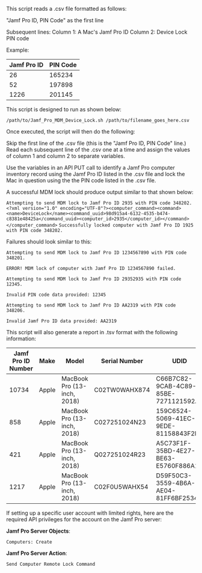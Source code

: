 This script reads a .csv file formatted as follows:

"Jamf Pro ID, PIN Code" as the first line

Subsequent lines:
Column 1: A Mac's Jamf Pro ID
Column 2: Device Lock PIN code

Example:


|Jamf Pro ID|PIN Code|
|-----------|--------|
|26         |165234  |
|52         |197898  |
|1226       |201145  |

This script is designed to run as shown below:

`/path/to/Jamf_Pro_MDM_Device_Lock.sh /path/to/filename_goes_here.csv`

Once executed, the script will then do the following:

Skip the first line of the .csv file (this is the "Jamf Pro ID, PIN Code" line.)
Read each subsequent line of the .csv one at a time and assign the values of column 1
and column 2 to separate variables.

Use the variables in an API PUT call to identify a Jamf Pro computer inventory record
using the Jamf Pro ID listed in the .csv file and lock the Mac in question using the 
the PIN code listed in the .csv file.

A successful MDM lock should produce output similar to that shown below:

``Attempting to send MDM lock to Jamf Pro ID 2935 with PIN code 348202.``
``<?xml version="1.0" encoding="UTF-8"?><computer_command><command><name>DeviceLock</name><command_uuid>98d915a4-6132-4535-b474-c8381e48425a</command_uuid><computer_id>2935</computer_id></command></computer_command>``
``Successfully locked computer with Jamf Pro ID 1925 with PIN code 348202.``

Failures should look similar to this:

``Attempting to send MDM lock to Jamf Pro ID 1234567890 with PIN code 348201.``

``ERROR! MDM lock of computer with Jamf Pro ID 1234567890 failed.``

``Attempting to send MDM lock to Jamf Pro ID 29352935 with PIN code 12345.``

``Invalid PIN code data provided: 12345``

``Attempting to send MDM lock to Jamf Pro ID AA2319 with PIN code 348206.``

``Invalid Jamf Pro ID data provided: AA2319``


This script will also generate a report in .tsv format with the following information:

|Jamf Pro ID Number|Make |Model                      |Serial Number|UDID                                |Jamf Pro URL                                             |MDM Lock Successful|
|------------------|-----|---------------------------|-------------|------------------------------------|---------------------------------------------------------|-------------------|
|10734             |Apple|MacBook Pro (13-inch, 2018)|C02TW0WAHX874 |C66B7C82-9CAB-4C89-85BE-7271121592A8|https://jamf.pro.server.here/computers.html?id=10734|Yes                |
|858             |Apple|MacBook Pro (13-inch, 2018)|C027251024N23 |159C6524-5069-41EC-9EDE-81158843F2EC|https://jamf.pro.server.here/computers.html?id=858|No                |
|421             |Apple|MacBook Pro (13-inch, 2018)|Q027251024R23 |A5C73F1F-35BD-4E27-BE63-E5760F886A1A|https://jamf.pro.server.here/computers.html?id=421|Yes                |
|1217             |Apple|MacBook Pro (13-inch, 2018)|C02F0U5WAHX54 |D59F50C3-3559-4B6A-AE04-81FF6BF25349|https://jamf.pro.server.here/computers.html?id=1217|Yes                |



If setting up a specific user account with limited rights, here are the required API privileges
for the account on the Jamf Pro server:

**Jamf Pro Server Objects**:

`Computers: Create`

**Jamf Pro Server Action**:

`Send Computer Remote Lock Command`